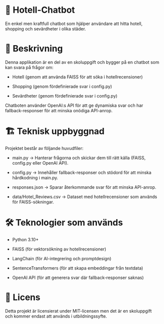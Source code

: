 # 📌 Hotell-Chatbot
En enkel men kraftfull chatbot som hjälper användare att hitta hotell, shopping och sevärdheter i olika städer.

# 📜 Beskrivning
Denna applikation är en del av en skoluppgift och bygger på en chatbot som kan svara på frågor om:

* Hotell (genom att använda FAISS för att söka i hotellrecensioner)

* Shopping (genom fördefinierade svar i config.py)

* Sevärdheter (genom fördefinierade svar i config.py)

Chatboten använder OpenAI:s API för att ge dynamiska svar och har fallback-responser för att minska onödiga API-anrop.

# 🏗 Teknisk uppbyggnad
Projektet består av följande huvudfiler:

* main.py → Hanterar frågorna och skickar dem till rätt källa (FAISS, config.py eller OpenAI API).

* config.py → Innehåller fallback-responser och stödord för att minska hårdkodning i main.py.

* responses.json → Sparar återkommande svar för att minska API-anrop.

* data/Hotel_Reviews.csv → Dataset med hotellrecensioner som används för FAISS-sökningar.

# 🛠 Teknologier som används

* Python 3.10+

* FAISS (för vektorsökning av hotellrecensioner)

* LangChain (för AI-integrering och promptdesign)

* SentenceTransformers (för att skapa embeddingar från textdata)

* OpenAI API (för att generera svar där fallback-responser saknas)

# 📄 Licens
Detta projekt är licensierat under MIT-licensen men det är en skoluppgift och kommer endast att används i utbildningssyfte. 


